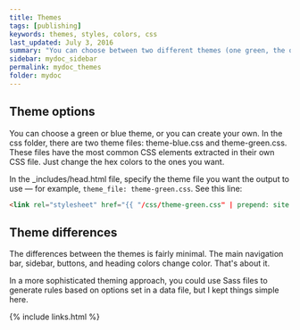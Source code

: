 ```yaml
---
title: Themes
tags: [publishing]
keywords: themes, styles, colors, css
last_updated: July 3, 2016
summary: "You can choose between two different themes (one green, the other blue) for your projects. The theme CSS is stored in the CSS folder and configured in the configuration file for each project."
sidebar: mydoc_sidebar
permalink: mydoc_themes
folder: mydoc
---
```


## Theme options
You can choose a green or blue theme, or you can create your own. In the css folder, there are two theme files: theme-blue.css and theme-green.css. These files have the most common CSS elements extracted in their own CSS file. Just change the hex colors to the ones you want.

In the \_includes/head.html file, specify the theme file you want the output to use &mdash; for example, `theme_file: theme-green.css`. See this line:

```html
<link rel="stylesheet" href="{{ "/css/theme-green.css" | prepend: site.baseurl }}">
```

## Theme differences
The differences between the themes is fairly minimal. The main navigation bar, sidebar, buttons, and heading colors change color. That's about it.

In a more sophisticated theming approach, you could use Sass files to generate rules based on options set in a data file, but I kept things simple here.

{% include links.html %}
